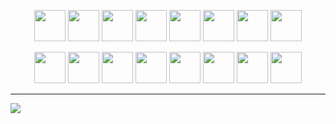 <p align="center">
  <img src="https://cdn.worldvectorlogo.com/logos/java-4.svg" width="50">  
  <img src="https://cdn.worldvectorlogo.com/logos/python-5.svg" width="50">
  <img src="https://cdn.worldvectorlogo.com/logos/spring-3.svg" width="50">
  <img src="https://cdn.worldvectorlogo.com/logos/angular-icon-1.svg" width="50">
  <img src="https://cdn.worldvectorlogo.com/logos/typescript.svg" width="50">
  <img src="https://cdn.worldvectorlogo.com/logos/logo-javascript.svg" width="50">
  <img src="https://cdn.worldvectorlogo.com/logos/html-1.svg" width="50">
  <img src="https://cdn.worldvectorlogo.com/logos/css-3.svg" width="50">
</p>

<p align="center">
<img src="https://upload.wikimedia.org/wikipedia/commons/e/e9/Jenkins_logo.svg" width="50">
  <img src="https://cdn.icon-icons.com/icons2/2699/PNG/512/gradle_logo_icon_168143.png" width="50">
  <img src="https://cdn.worldvectorlogo.com/logos/google-cloud-1.svg" width="50">
  <img src="https://cdn.worldvectorlogo.com/logos/aws-2.svg" width="50">
  <img src="https://cdn.worldvectorlogo.com/logos/postgresql.svg" width="50">
  <img src="https://cdn.worldvectorlogo.com/logos/git-icon.svg" width="50">
  <img src="https://cdn.worldvectorlogo.com/logos/github-icon-2.svg" width="50">
  <img src="https://cdn.worldvectorlogo.com/logos/postman.svg" width="50">
</p>

<hr/>

<p align="center">
  
  ![](https://github-readme-stats.vercel.app/api/top-langs/?username=m-croghan&layout=compact)
  
</p>
